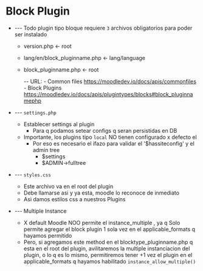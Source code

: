 # Block Plugin

- --- Todo plugin tipo bloque requiere     `3`     archivos obligatorios para poder ser instalado
  - version.php                       <-  root
  - lang/en/block_pluginname.php      <-  lang/language
  - block_pluginname.php              <-  root



      -- URL:
        - Common files
            https://moodledev.io/docs/apis/commonfiles
        - Block Plugins
            https://moodledev.io/docs/apis/plugintypes/blocks#block_pluginnamephp







- ---  `settings.php`
  - Establecer      settings     al plugin
    - Para q podamos setear configs q seran persistidas en DB
  - Importante, los plugins tipo         `local`      NO tienen configurado x defecto el 
    - Por eso es necesario el    ifazo    para validar el     '$hassiteconfig' y el admin tree
      - $settings
      - $ADMIN->fulltree




- --- `styles.css`
  - Este archivo va en el     root     del plugin
  - Debe llamarse asi y ya esta, moodle lo reconoce de inmediato
  - Asi damos estilos css a nuestros Plugins









- --- Multiple Instance
  - X default Moodle NOO permite el       instance_multiple      , ya q Solo permite agregar el block plugin 1 sola vez  en el       applicable_formats      q hayamos permitido
  - Pero, si agregamos este method en el       blocktype_pluginname.php      q esta en el root del plugin, avilitaremos la multiple instanciacion del plugin, o lo q es lo mismo, permitiremos tener +1 vez el plugin en el       applicable_formats      q hayamos habilitado
      `instance_allow_multiple()`































